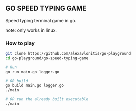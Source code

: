 ## GO SPEED TYPING GAME

Speed typing terminal game in go.

note: only works in linux.

### How to play

```bash
git clone https://github.com/alexavlonitis/go-playground
cd go-playground/go-speed-typing-game

# Run
go run main.go logger.go

# OR build
go build main.go logger.go
./main

# OR run the already built executable
./main

```
